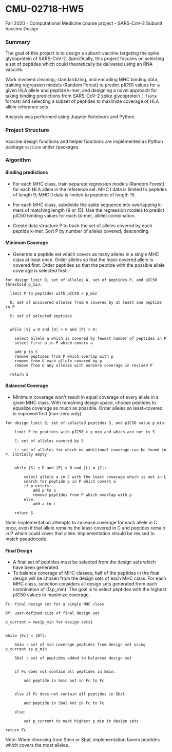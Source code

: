 # CMU-02718-HW5
Fall 2020 - Computational Medicine course project - SARS-CoV-2 Subunit Vaccine Design

### Summary
The goal of this project is to design a subunit vaccine targeting the spike glycoprotein of SARS-CoV-2. Specifically, this project focuses on selecting a set of peptides which could theoretically be delivered using an RNA vaccine.

Work involved cleaning, standardizing, and encoding MHC binding data, training regression models (Random Forest) to predict pIC50 values for a given HLA allele and peptide k-mer, and designing a novel approach for taking binding predictions from SARS-CoV-2 spike glycoprotein (`.fasta` format) and selecting a subset of peptides to maximize coverage of HLA allele reference sets.

Analysis was performed using Jupyter Notebook and Python.



### Project Structure
Vaccine design functions and helper functions are implemented as Python package `vaccine` under /packages.


### Algorithm
#### Binding predictions

- For each MHC class, train separate regression models (Random Forest) for each HLA allele in the reference set. MHC I data is limited to peptides of length 9; MHC II data is limited to peptides of length 15.

- For each MHC class, subdivide the spike sequence into overlapping k-mers of matching length (9 or 15).
Use the regression models to predict pIC50 binding values for each (k-mer, allele) combination.

- Create data structure P to track the set of alleles covered by each peptide k-mer. Sort P by number of alleles covered, descending.


#### Minimum Coverage
- Generate a peptide set which covers as many alleles in a single MHC class at least once. Order alleles so that the least-covered allele is covered first. Order peptides so that the peptide with the possible allele coverage is selected first.

```
for design limit D, set of alleles A, set of peptides P, and pIC50 threshold p_min:

  limit P to peptides with pIC50 > p_min

  U: set of uncovered alleles from A covered by at least one peptide in P
  
  S: set of selected peptides


  while |S| ≤ D and |U| > 0 and |P| > 0:

    select allele a which is covered by fewest number of peptides in P
    select first p in P which covers a
    
    add p to S
    remove peptides from P which overlap with p
    remove from U each allele covered by p
    remove from U any alleles with nonzero coverage in revised P
    
  return S
```

#### Balanced Coverage
- Minimum coverage won't result in equal coverage of every allele in a given MHC class. With remaining design space, choose peptides to equalize coverage as much as possible. Order alleles so least-covered is improved first (non-zero only). 


```
for design limit D, set of selected peptides S, and pIC50 value p_min:

	limit P to peptides with pIC50 > p_min and which are not in S

	C: set of alleles covered by S

	L: set of alleles for which no additional coverage can be found in P, initially empty

	
	while |S| ≤ D and |P| > 0 and |L| ≠ |C|:
		
		select allele a in C with the least coverage which is not in L
		search for peptide p in P which covers a
		if p exists:
			add p to S
			remove peptides from P which overlap with p
		else:
			add a to L

	return S

```

Note: Implementation attempts to increase coverage for each allele in C once, even if that allele remains the least-covered in C and peptides remain in P which could cover that allele. Implementation should be revised to match pseudocode.

#### Final Design
- A final set of peptides must be selected from the design sets which have been generated. 
- To balance coverage of MHC classes, half of the peptides in the final design will be chosen from the design sets of each MHC class. For each MHC class, selection considers all design sets generated from each combination of (D,p_min). The goal is to select peptides with the highest pIC50 values to maximize coverage.


```
Fc: final design set for a single MHC class

Df: user-defined size of final design set

p_current = max{p_min for design sets}


while |Fc| < |Df|:

	Smin : set of min coverage peptides from design set using p_current as p_min

	Sbal : set of peptides added to balanced design set

	
	if Fc does not contain all peptides in Smin:

		add peptide in Smin not in Fc to Fc


	else if Fc does not contain all peptides in Sbal:

		add peptide in Sbal not in Fc to Fc
	
	else:

		set p_current to next highest p_min in design sets
	
return Fc

```

Note: When choosing from Smin or Sbal, implementation favors peptides which covers the most alleles.

